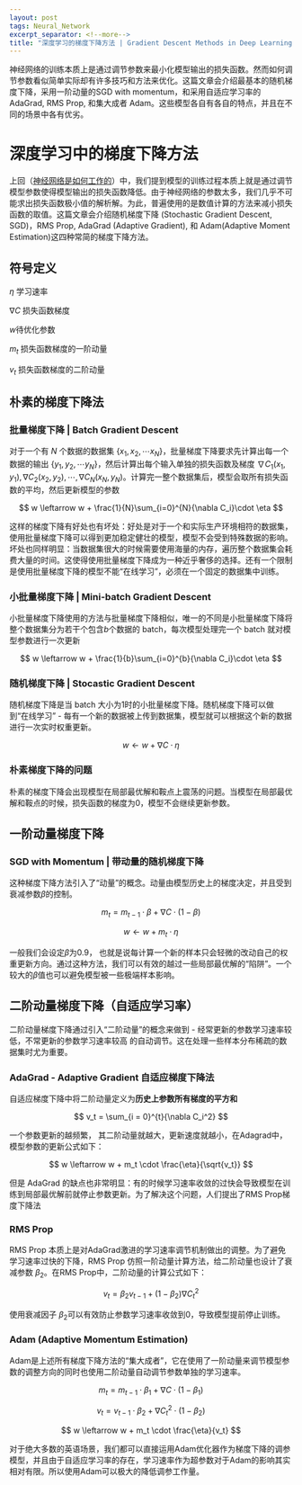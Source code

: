 ```yaml
---
layout: post
tags: Neural_Network
excerpt_separator: <!--more-->
title: "深度学习的梯度下降方法 | Gradient Descent Methods in Deep Learning"
---
```


<head>
    <script src="https://cdn.mathjax.org/mathjax/latest/MathJax.js?config=TeX-AMS-MML_HTMLorMML" type="text/javascript"></script>
    <script type="text/x-mathjax-config">
        MathJax.Hub.Config({
            tex2jax: {
            skipTags: ['script', 'noscript', 'style', 'textarea', 'pre'],
            inlineMath: [ ['$','$'], ["\\(","\\)"] ],
            displayMath: [ ['$$','$$'], ["\\[","\\]"] ],
            }
        });
    </script>
</head>
神经网络的训练本质上是通过调节参数来最小化模型输出的损失函数。然而如何调节参数看似简单实际却有许多技巧和方法来优化。这篇文章会介绍最基本的随机梯度下降，采用一阶动量的SGD with momentum，和采用自适应学习率的AdaGrad, RMS Prop, 和集大成者 Adam。这些模型各自有各自的特点，并且在不同的场景中各有优劣。

<!--more-->

# 深度学习中的梯度下降方法

上回（[神经网络是如何工作的](https://markchenyutian.github.io/Markchen_Blog/2020/07/31/How-do-Neural-Network-Work.html)）中，我们提到模型的训练过程本质上就是通过调节模型参数使得模型输出的损失函数降低。由于神经网络的参数太多，我们几乎不可能求出损失函数极小值的解析解。为此，普遍使用的是数值计算的方法来减小损失函数的取值。这篇文章会介绍随机梯度下降 (Stochastic Gradient Descent, SGD)，RMS Prop, AdaGrad (Adaptive Gradient), 和 Adam(Adaptive Moment Estimation)这四种常简的梯度下降方法。

## 符号定义

$\eta$ 学习速率

$\nabla C$ 损失函数梯度

$w$待优化参数

$m_t$ 损失函数梯度的一阶动量

$v_t$ 损失函数梯度的二阶动量

## 朴素的梯度下降法
### 批量梯度下降  |  Batch Gradient Descent
对于一个有 $N$ 个数据的数据集 $\{x_1, x_2, \cdots x_N\}$，批量梯度下降要求先计算出每一个数据的输出 $\{y_1, y_2, \cdots y_N\}$，然后计算出每个输入单独的损失函数及梯度 $\nabla C_1(x_1, y_1), \nabla C_2(x_2, y_2), \cdots, \nabla C_N(x_N, y_N)$。计算完一整个数据集后，模型会取所有损失函数的平均，然后更新模型的参数

$$
w \leftarrow w + \frac{1}{N}\sum_{i=0}^{N}{\nabla C_i}\cdot \eta
$$

这样的梯度下降有好处也有坏处：好处是对于一个和实际生产环境相符的数据集，使用批量梯度下降可以得到更加稳定健壮的模型，模型不会受到特殊数据的影响。坏处也同样明显：当数据集很大的时候需要使用海量的内存，遍历整个数据集会耗费大量的时间。这使得使用批量梯度下降成为一种近乎奢侈的选择。还有一个限制是使用批量梯度下降的模型不能“在线学习”，必须在一个固定的数据集中训练。

### 小批量梯度下降  |  Mini-batch Gradient Descent
小批量梯度下降使用的方法与批量梯度下降相似，唯一的不同是小批量梯度下降将整个数据集分为若干个包含$b$个数据的 batch，每次模型处理完一个 batch 就对模型参数进行一次更新

$$
w \leftarrow w + \frac{1}{b}\sum_{i=0}^{b}{\nabla C_i}\cdot \eta
$$

### 随机梯度下降  |  Stocastic Gradient Descent
随机梯度下降是当 batch 大小为1时的小批量梯度下降。随机梯度下降可以做到“在线学习” - 每有一个新的数据被上传到数据集，模型就可以根据这个新的数据进行一次实时权重更新。

$$
w \leftarrow w + \nabla C \cdot \eta
$$

### 朴素梯度下降的问题
朴素的梯度下降会出现模型在局部最优解和鞍点上震荡的问题。当模型在局部最优解和鞍点的时候，损失函数的梯度为0，模型不会继续更新参数。

## 一阶动量梯度下降

### SGD with Momentum  |  带动量的随机梯度下降
这种梯度下降方法引入了“动量”的概念。动量由模型历史上的梯度决定，并且受到衰减参数$\beta$的控制。

$$
m_t = m_{t-1} \cdot \beta + \nabla C \cdot (1 - \beta)
$$

$$
w \leftarrow w + m_t \cdot \eta
$$

一般我们会设定$\beta$为0.9， 也就是说每计算一个新的样本只会轻微的改动自己的权重更新方向。通过这种方法，我们可以有效的越过一些局部最优解的“陷阱”。一个较大的$\beta$值也可以避免模型被一些极端样本影响。

## 二阶动量梯度下降（自适应学习率）

二阶动量梯度下降通过引入“二阶动量”的概念来做到 - 经常更新的参数学习速率较低，不常更新的参数学习速率较高 的自动调节。这在处理一些样本分布稀疏的数据集时尤为重要。

### AdaGrad - Adaptive Gradient 自适应梯度下降法
自适应梯度下降中将二阶动量定义为**历史上参数所有梯度的平方和**

$$
v_t = \sum_{i = 0}^{t}{\nabla C_i^2}
$$

一个参数更新的越频繁， 其二阶动量就越大，更新速度就越小，在Adagrad中，模型参数的更新公式如下：

$$
w \leftarrow w + m_t \cdot \frac{\eta}{\sqrt{v_t}}
$$

但是 AdaGrad 的缺点也非常明显：有的时候学习速率收敛的过快会导致模型在训练到局部最优解前就停止参数更新。为了解决这个问题，人们提出了RMS Prop梯度下降法

### RMS Prop
RMS Prop 本质上是对AdaGrad激进的学习速率调节机制做出的调整。为了避免学习速率过快的下降，RMS Prop 仿照一阶动量计算方法，给二阶动量也设计了衰减参数 $\beta_2$。在RMS Prop中，二阶动量的计算公式如下：

$$
v_t = \beta_2 v_{t - 1} + (1 - \beta_2) \nabla C_t^2
$$

使用衰减因子 $\beta_2$可以有效防止参数学习速率收敛到0，导致模型提前停止训练。

### Adam (Adaptive Momentum Estimation)
Adam是上述所有梯度下降方法的“集大成者”，它在使用了一阶动量来调节模型参数的调整方向的同时也使用二阶动量自动调节参数单独的学习速率。

$$
m_t = m_{t-1} \cdot \beta_1 + \nabla C \cdot (1 - \beta_1)
$$

$$
v_t = v_{t - 1}\cdot \beta_2 + \nabla C_t^2\cdot (1 - \beta_2)
$$

$$
w \leftarrow w + m_t \cdot \frac{\eta}{v_t}
$$

对于绝大多数的英语场景，我们都可以直接运用Adam优化器作为梯度下降的调参模型，并且由于自适应学习率的存在，学习速率作为超参数对于Adam的影响其实相对有限。所以使用Adam可以极大的降低调参工作量。